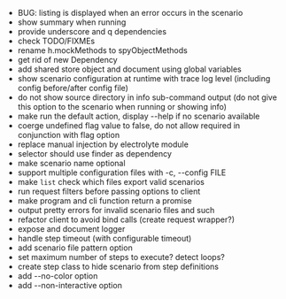 * BUG: listing is displayed when an error occurs in the scenario
* show summary when running
* provide underscore and q dependencies
* check TODO/FIXMEs
* rename h.mockMethods to spyObjectMethods
* get rid of new Dependency
* add shared store object and document using global variables
* show scenario configuration at runtime with trace log level (including config before/after config file)
* do not show source directory in info sub-command output (do not give this option to the scenario when running or showing info)
* make run the default action, display --help if no scenario available
* coerge undefined flag value to false, do not allow required in conjunction with flag option
* replace manual injection by electrolyte module
* selector should use finder as dependency
* make scenario name optional
* support multiple configuration files with -c, --config FILE
* make `list` check which files export valid scenarios
* run request filters before passing options to client
* make program and cli function return a promise
* output pretty errors for invalid scenario files and such
* refactor client to avoid bind calls (create request wrapper?)
* expose and document logger
* handle step timeout (with configurable timeout)
* add scenario file pattern option
* set maximum number of steps to execute? detect loops?
* create step class to hide scenario from step definitions
* add --no-color option
* add --non-interactive option
